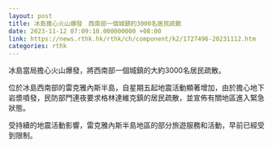 ```yaml
---
layout: post
title: 冰島擔心火山爆發　西南部一個城鎮約3000名居民疏散
date: 2023-11-12 07:09:10.000000000 +08:00
link: https://news.rthk.hk/rthk/ch/component/k2/1727496-20231112.htm
categories: rthk
---
```


冰島當局擔心火山爆發，將西南部一個城鎮的大約3000名居民疏散。

位於冰島西南部的雷克雅內斯半島，自星期五起地震活動顯著增加，由於擔心地下岩漿噴發，民防部門連夜要求格林達維克鎮的居民疏散，並宣佈有關地區進入緊急狀態。

受持續的地震活動影響，雷克雅內斯半島地區的部分旅遊服務和活動，早前已經受到限制。
